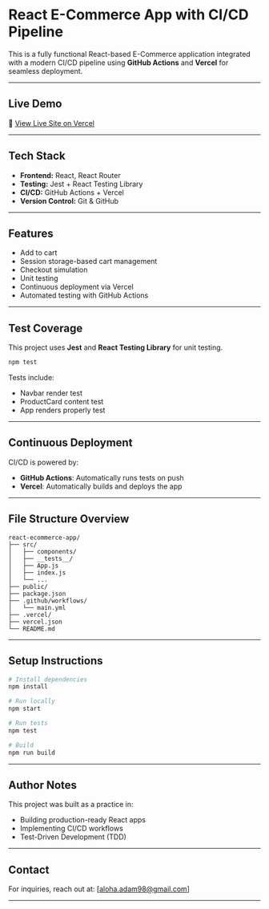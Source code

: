 # React E-Commerce App with CI/CD Pipeline

This is a fully functional React-based E-Commerce application integrated with a modern CI/CD pipeline using **GitHub Actions** and **Vercel** for seamless deployment.

---

## Live Demo

🔗 [View Live Site on Vercel](https://vercel.com/adam-s-projects-21e7cf23/ci-cd-e-commerce-app/39rCDovbzH4ZE2LNmN3FmLF8fp4N)

---

## Tech Stack

- **Frontend:** React, React Router
- **Testing:** Jest + React Testing Library
- **CI/CD:** GitHub Actions + Vercel
- **Version Control:** Git & GitHub

---

## Features

- Add to cart
- Session storage-based cart management
- Checkout simulation
- Unit testing
- Continuous deployment via Vercel
- Automated testing with GitHub Actions

---

## Test Coverage

This project uses **Jest** and **React Testing Library** for unit testing.

```bash
npm test
```

Tests include:
- Navbar render test
- ProductCard content test
- App renders properly test

---

## Continuous Deployment

CI/CD is powered by:
- **GitHub Actions**: Automatically runs tests on push
- **Vercel**: Automatically builds and deploys the app

---

## File Structure Overview

```
react-ecommerce-app/
├── src/
│   ├── components/
│   ├── __tests__/
│   ├── App.js
│   ├── index.js
│   └── ...
├── public/
├── package.json
├── .github/workflows/
│   └── main.yml
├── .vercel/
├── vercel.json
└── README.md
```

---

## Setup Instructions

```bash
# Install dependencies
npm install

# Run locally
npm start

# Run tests
npm test

# Build
npm run build
```

---

## Author Notes

This project was built as a practice in:
- Building production-ready React apps
- Implementing CI/CD workflows
- Test-Driven Development (TDD)

---

## Contact

For inquiries, reach out at: [aloha.adam98@gmail.com]

---